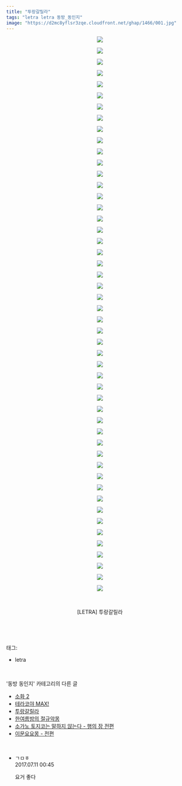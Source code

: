 ```yaml
---
title: "투랑갈릴라"
tags: "letra letra 동방_동인지"
image: "https://d2mc8yflsr3zqe.cloudfront.net/ghap/1466/001.jpg"
---
```

<div class="article">
<p style="text-align: center; clear: none; float: none;"><img src="{{ site.imgserver2 }}/ghap/1466/001.jpg"/></p>
<p style="text-align: center; clear: none; float: none;"><img src="{{ site.imgserver2 }}/ghap/1466/002.jpg"/></p>
<p style="text-align: center; clear: none; float: none;"><img src="{{ site.imgserver2 }}/ghap/1466/003.jpg"/></p>
<p style="text-align: center; clear: none; float: none;"><img src="{{ site.imgserver2 }}/ghap/1466/004.jpg"/></p>
<p style="text-align: center; clear: none; float: none;"><img src="{{ site.imgserver2 }}/ghap/1466/005.jpg"/></p>
<p style="text-align: center; clear: none; float: none;"><img src="{{ site.imgserver2 }}/ghap/1466/006.jpg"/></p>
<p style="text-align: center; clear: none; float: none;"><img src="{{ site.imgserver2 }}/ghap/1466/007.jpg"/></p>
<p style="text-align: center; clear: none; float: none;"><img src="{{ site.imgserver2 }}/ghap/1466/008.jpg"/></p>
<p style="text-align: center; clear: none; float: none;"><img src="{{ site.imgserver2 }}/ghap/1466/009.jpg"/></p>
<p style="text-align: center; clear: none; float: none;"><img src="{{ site.imgserver2 }}/ghap/1466/010.jpg"/></p>
<p style="text-align: center; clear: none; float: none;"><img src="{{ site.imgserver2 }}/ghap/1466/011.jpg"/></p>
<p style="text-align: center; clear: none; float: none;"><img src="{{ site.imgserver2 }}/ghap/1466/012.jpg"/></p>
<p style="text-align: center; clear: none; float: none;"><img src="{{ site.imgserver2 }}/ghap/1466/013.jpg"/></p>
<p style="text-align: center; clear: none; float: none;"><img src="{{ site.imgserver2 }}/ghap/1466/014.jpg"/></p>
<p style="text-align: center; clear: none; float: none;"><img src="{{ site.imgserver2 }}/ghap/1466/015.jpg"/></p>
<p style="text-align: center; clear: none; float: none;"><img src="{{ site.imgserver2 }}/ghap/1466/016.jpg"/></p>
<p style="text-align: center; clear: none; float: none;"><img src="{{ site.imgserver2 }}/ghap/1466/017.jpg"/></p>
<p style="text-align: center; clear: none; float: none;"><img src="{{ site.imgserver2 }}/ghap/1466/018.jpg"/></p>
<p style="text-align: center; clear: none; float: none;"><img src="{{ site.imgserver2 }}/ghap/1466/019.jpg"/></p>
<p style="text-align: center; clear: none; float: none;"><img src="{{ site.imgserver2 }}/ghap/1466/020.jpg"/></p>
<p style="text-align: center; clear: none; float: none;"><img src="{{ site.imgserver2 }}/ghap/1466/021.jpg"/></p>
<p style="text-align: center; clear: none; float: none;"><img src="{{ site.imgserver2 }}/ghap/1466/022.jpg"/></p>
<p style="text-align: center; clear: none; float: none;"><img src="{{ site.imgserver2 }}/ghap/1466/023.jpg"/></p>
<p style="text-align: center; clear: none; float: none;"><img src="{{ site.imgserver2 }}/ghap/1466/024.jpg"/></p>
<p style="text-align: center; clear: none; float: none;"><img src="{{ site.imgserver2 }}/ghap/1466/025.jpg"/></p>
<p style="text-align: center; clear: none; float: none;"><img src="{{ site.imgserver2 }}/ghap/1466/026.jpg"/></p>
<p style="text-align: center; clear: none; float: none;"><img src="{{ site.imgserver2 }}/ghap/1466/027.jpg"/></p>
<p style="text-align: center; clear: none; float: none;"><img src="{{ site.imgserver2 }}/ghap/1466/028.jpg"/></p>
<p style="text-align: center; clear: none; float: none;"><img src="{{ site.imgserver2 }}/ghap/1466/029.jpg"/></p>
<p style="text-align: center; clear: none; float: none;"><img src="{{ site.imgserver2 }}/ghap/1466/030.jpg"/></p>
<p style="text-align: center; clear: none; float: none;"><img src="{{ site.imgserver2 }}/ghap/1466/031.jpg"/></p>
<p style="text-align: center; clear: none; float: none;"><img src="{{ site.imgserver2 }}/ghap/1466/032.jpg"/></p>
<p style="text-align: center; clear: none; float: none;"><img src="{{ site.imgserver2 }}/ghap/1466/033.jpg"/></p>
<p style="text-align: center; clear: none; float: none;"><img src="{{ site.imgserver2 }}/ghap/1466/034.jpg"/></p>
<p style="text-align: center; clear: none; float: none;"><img src="{{ site.imgserver2 }}/ghap/1466/035.jpg"/></p>
<p style="text-align: center; clear: none; float: none;"><img src="{{ site.imgserver2 }}/ghap/1466/036.jpg"/></p>
<p style="text-align: center; clear: none; float: none;"><img src="{{ site.imgserver2 }}/ghap/1466/037.jpg"/></p>
<p style="text-align: center; clear: none; float: none;"><img src="{{ site.imgserver2 }}/ghap/1466/038.jpg"/></p>
<p style="text-align: center; clear: none; float: none;"><img src="{{ site.imgserver2 }}/ghap/1466/039.jpg"/></p>
<p style="text-align: center; clear: none; float: none;"><img src="{{ site.imgserver2 }}/ghap/1466/040.jpg"/></p>
<p style="text-align: center; clear: none; float: none;"><img src="{{ site.imgserver2 }}/ghap/1466/041.jpg"/></p>
<p style="text-align: center; clear: none; float: none;"><img src="{{ site.imgserver2 }}/ghap/1466/042.jpg"/></p>
<p style="text-align: center; clear: none; float: none;"><img src="{{ site.imgserver2 }}/ghap/1466/043.jpg"/></p>
<p style="text-align: center; clear: none; float: none;"><img src="{{ site.imgserver2 }}/ghap/1466/044.jpg"/></p>
<p style="text-align: center; clear: none; float: none;"><img src="{{ site.imgserver2 }}/ghap/1466/045.jpg"/></p>
<p style="text-align: center; clear: none; float: none;"><img src="{{ site.imgserver2 }}/ghap/1466/046.jpg"/></p>
<p style="text-align: center; clear: none; float: none;"><img src="{{ site.imgserver2 }}/ghap/1466/047.jpg"/></p>
<p style="text-align: center; clear: none; float: none;"><img src="{{ site.imgserver2 }}/ghap/1466/048.jpg"/></p>
<p style="text-align: center; clear: none; float: none;"><img src="{{ site.imgserver2 }}/ghap/1466/049.jpg"/></p>
<p style="text-align: center; clear: none; float: none;"><img src="{{ site.imgserver2 }}/ghap/1466/050.jpg"/></p>
<p style="text-align: center; clear: none; float: none;"><br/></p>
<p style="text-align: center; clear: none; float: none;">[LETRA] 투랑갈릴라</p>
<p><br/></p>
</div><br/>
<div class="tagTrail">
<p>태그: </p>
<ul>
<li>letra</li>
</ul>
</div><br/>
<div class="another">
<p>'동방 동인지' 카테고리의 다른 글</p>
<ul>
<li><a href="/ghap_1468">소화 2</a></li>
<li><a href="/ghap_1467">테라코야 MAX!</a></li>
<li><a href="/ghap_1466">투랑갈릴라</a></li>
<li><a href="/ghap_1465">한여름밤의 절규악몽</a></li>
<li><a href="/ghap_1464">소가노 토지코는 말하지 않는다 - 행의 장 전편</a></li>
<li><a href="/ghap_1462">이문요요몽 - 전편</a></li>
</ul>
</div><br/>
<div class="cb_module cb_fluid">
<div class="cb_wrt cb_profile">
<div class="comment">
<ul>
<li class="cb_thumb_off" id="comment15033346">
<div class="cb_comment_area">
<div class="cb_info_area">
<div class="cb_section">
<span class="cb_nick_name">ㄱㅁㅎ</span>
</div>
<div class="cb_section">
<span class="cb_date">2017.07.11 00:45 </span>
</div>
</div>
<div class="cb_dsc_comment">
<p class="cb_dsc">
											요거 좋다
										</p>
</div>
</div></li>
</ul>
</div>
</div><!-- commentList close -->
</div><br/>
